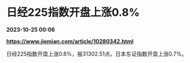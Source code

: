 # 日经225指数开盘上涨0.8%

**2023-10-25 00:06**

**https://www.jiemian.com/article/10280342.html**

日经225指数开盘上涨0.8%，报31302.51点。日本东证指数开盘上涨0.7%。